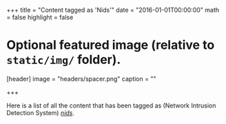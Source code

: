 +++
title = "Content tagged as 'Nids'"
date = "2016-01-01T00:00:00"
math = false
highlight = false

# Optional featured image (relative to `static/img/` folder).
[header]
image = "headers/spacer.png"
caption = ""

+++

Here is a list of all the content that has been tagged as (Network Intrusion Detection System) *[nids](https://f1.holisticinfosecforwebdevelopers.com/chap04.html#leanpub-auto-lack-of-network-intrusion-detection-systems-nids)*.
